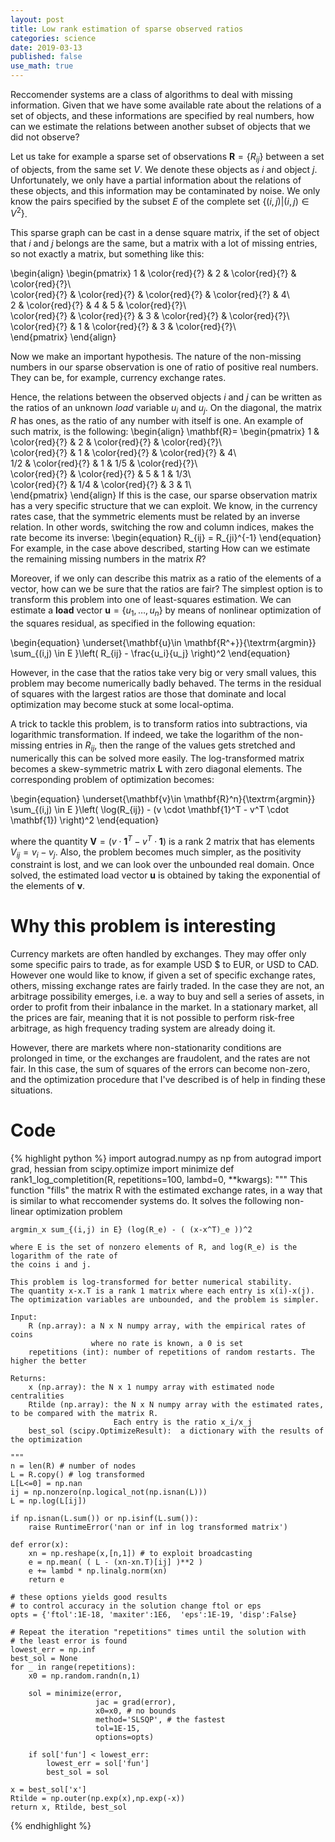 ```yaml
---
layout: post
title: Low rank estimation of sparse observed ratios
categories: science
date: 2019-03-13
published: false
use_math: true
---
```


Reccomender systems are a class of algorithms to deal with missing information.
Given that we have some available rate about the relations of a set of objects, and these informations are specified by real numbers, how can we estimate the relations between another subset of objects that we did not observe?

Let us take for example a sparse set of observations $\mathbf{R} = \{ R_{ij} \}$ between a set of objects, from the same set $V$. We denote these objects as $i$ and object $j$.
Unfortunately, we only have a partial information about the relations of these objects, and this information may be contaminated by noise.
We only know the pairs specified by the subset $E$ of the complete set $\{ (i,j) | (i,j) \in V^2 \}$.

This sparse graph can be cast in a dense square matrix, if the set of object that $i$ and $j$ belongs are the same, but a matrix with a lot of missing entries, so not exactly a matrix, but something like this:

\begin{align}
\begin{pmatrix}
1 & \color{red}{?} & 2 & \color{red}{?} & \color{red}{?}\\\
\color{red}{?} & \color{red}{?} & \color{red}{?} & \color{red}{?} & 4\\\
2 & \color{red}{?} & 4 & 5 & \color{red}{?}\\\
\color{red}{?} & \color{red}{?} & 3 & \color{red}{?} & \color{red}{?}\\\
\color{red}{?} & 1 & \color{red}{?} & 3 & \color{red}{?}\\\
\end{pmatrix}
\end{align}

Now we make an important hypothesis.
The nature of the non-missing numbers in our sparse observation is one of ratio of positive real numbers. They can be, for example, currency exchange rates.

Hence, the relations between the observed objects $i$ and $j$ can be written as the ratios of an unknown *load* variable $u_i$ and $u_j$. 
On the diagonal, the matrix $R$ has ones, as the ratio of any number with itself is one.
An example of such matrix, is the following:
\begin{align}
\mathbf{R}= \begin{pmatrix}
1 & \color{red}{?} & 2 & \color{red}{?} & \color{red}{?}\\\
\color{red}{?} & 1 & \color{red}{?} & \color{red}{?} & 4\\\
1/2 & \color{red}{?} & 1 & 1/5 & \color{red}{?}\\\
\color{red}{?} & \color{red}{?} & 5 & 1 & 1/3\\\
\color{red}{?} & 1/4 & \color{red}{?} & 3 & 1\\\
\end{pmatrix}
\end{align}
If this is the case, our sparse observation matrix has a very specific structure that we can exploit.
We know, in the currency rates case, that the symmetric elements must be related by an inverse relation.
In other words, switching the row and column indices, makes the rate become its inverse:
\begin{equation}
R_{ij} = R_{ji}^{-1}
\end{equation}
For example, in the case above described, starting 
How can we estimate the remaining missing numbers in the matrix $R$?

Moreover, if we only can describe this matrix as a ratio of the elements of a vector, how can we be sure that the ratios are fair?
The simplest option is to transform this problem into one of least-squares estimation.
We can estimate a **load** vector $\mathbf{u}=\{u_1, \ldots, u_n \}$ by means of nonlinear optimization of the squares residual, as specified in the following equation:

\begin{equation}
\underset{\mathbf{u}\in \mathbf{R^+}}{\textrm{argmin}} \sum_{(i,j) \in E }\left( R_{ij} - \frac{u_i}{u_j} \right)^2
\end{equation}

However, in the case that the ratios take very big or very small values, this problem may become numerically badly behaved.
The terms in the residual of squares with the largest ratios are those that dominate and local optimization may become stuck at some local-optima.

A trick to tackle this problem, is to transform ratios into subtractions, via logarithmic transformation.
If indeed, we take the logarithm of the non-missing entries in $R_{ij}$, then the range of the values gets stretched and numerically this can be solved more easily. The log-transformed matrix becomes a skew-symmetric matrix $\mathbf{L}$ with zero diagonal elements.
The corresponding problem of optimization becomes:

\begin{equation}
\underset{\mathbf{v}\in \mathbf{R}^n}{\textrm{argmin}} \sum_{(i,j) \in E }\left( \log(R_{ij}) - (v \cdot \mathbf{1}^T - v^T \cdot \mathbf{1}) \right)^2
\end{equation}

where the quantity $\mathbf{V} = (v \cdot \mathbf{1}^T - v^T \cdot \mathbf{1})$ is a rank 2 matrix that has elements $V_{ij} = v_i - v_j$.
Also, the problem becomes much simpler, as the positivity constraint is lost, and we can look over the unbounded real domain.
Once solved, the estimated load vector $\mathbf{u}$ is obtained by taking the exponential of the elements of $\mathbf{v}$.


# Why this problem is interesting

Currency markets are often handled by exchanges. They may offer only some specific pairs to trade, as for example USD \$ to EUR, or USD to CAD.
However one would like to know, if given a set of specific exchange rates, others, missing exchange rates are fairly traded.
In the case they are not, an arbitrage possibility emerges, i.e. a way to buy and sell a series of assets, in order to profit from their inbalance in the market.
In a stationary market, all the prices are fair, meaning that it is not possible to perform risk-free arbitrage, as high frequency trading system are already doing it.

However, there are markets where non-stationarity conditions are prolonged in time, or the exchanges are fraudolent, and the rates are not fair.
In this case, the sum of squares of the errors can become non-zero, and the optimization procedure that I've described is of help in finding these situations.

# Code
{% highlight python %}
import autograd.numpy as np
from autograd import grad, hessian
from scipy.optimize import minimize
def rank1_log_completition(R, repetitions=100, lambd=0, **kwargs):
    """
    This function "fills" the matrix R with the estimated exchange rates, in a way
    that is similar to what reccomender systems do.
    It solves the following non-linear optimization problem

    argmin_x sum_{(i,j) in E} (log(R_e) - ( (x-x^T)_e ))^2
    
    where E is the set of nonzero elements of R, and log(R_e) is the logarithm of the rate of
    the coins i and j.
    
    This problem is log-transformed for better numerical stability.
    The quantity x-x.T is a rank 1 matrix where each entry is x(i)-x(j).
    The optimization variables are unbounded, and the problem is simpler.

    Input:
        R (np.array): a N x N numpy array, with the empirical rates of coins
                      where no rate is known, a 0 is set
        repetitions (int): number of repetitions of random restarts. The higher the better

    Returns:
        x (np.array): the N x 1 numpy array with estimated node centralities
        Rtilde (np.array): the N x N numpy array with the estimated rates, to be compared with the matrix R.
                           Each entry is the ratio x_i/x_j
        best_sol (scipy.OptimizeResult):  a dictionary with the results of the optimization

    """
    n = len(R) # number of nodes
    L = R.copy() # log transformed
    L[L<=0] = np.nan
    ij = np.nonzero(np.logical_not(np.isnan(L)))
    L = np.log(L[ij])

    if np.isnan(L.sum()) or np.isinf(L.sum()):
        raise RuntimeError('nan or inf in log transformed matrix')
    
    def error(x): 
        xn = np.reshape(x,[n,1]) # to exploit broadcasting
        e = np.mean( ( L - (xn-xn.T)[ij] )**2 )
        e += lambd * np.linalg.norm(xn)
        return e
    
    # these options yields good results
    # to control accuracy in the solution change ftol or eps
    opts = {'ftol':1E-18, 'maxiter':1E6,  'eps':1E-19, 'disp':False}
    
    # Repeat the iteration "repetitions" times until the solution with 
    # the least error is found
    lowest_err = np.inf
    best_sol = None
    for _ in range(repetitions):
        x0 = np.random.randn(n,1)

        sol = minimize(error,
                       jac = grad(error),
                       x0=x0, # no bounds 
                       method='SLSQP', # the fastest
                       tol=1E-15,
                       options=opts)

        if sol['fun'] < lowest_err:
            lowest_err = sol['fun']
            best_sol = sol

    x = best_sol['x']
    Rtilde = np.outer(np.exp(x),np.exp(-x))
    return x, Rtilde, best_sol
{% endhighlight %}
